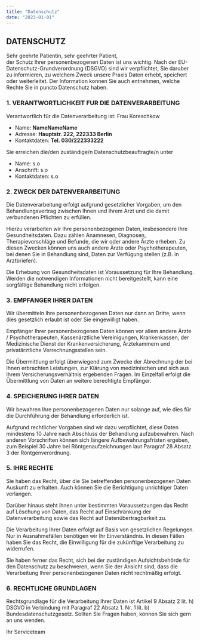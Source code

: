 ```yaml
---
title: "Datenschutz"
date: "2023-01-01"
---
```


## DATENSCHUTZ

Sehr geehrte Patientin, sehr geehrter Patient,  
der Schutz Ihrer personenbezogenen Daten ist uns wichtig. Nach der EU-Datenschutz-Grundverordnung (DSGVO) sind wir verpflichtet, Sie daruber zu informieren, zu welchem Zweck unsere Praxis Daten erhebt, speichert oder weiterleitet. Der Information konnen Sie auch entnehmen, welche Rechte Sie in puncto Datenschutz haben.

### 1. VERANTWORTLICHKEIT FUR DIE DATENVERARBEITUNG

Verantwortlich für die Datenverarbeitung ist: Frau Koreschkow

- Name: **NameNameName**
- Adresse: **Hauptstr. 222, 222333 Berlin**
- Kontaktdaten: **Tel. 030/222333222**

Sie erreichen die/den zuständige/n Datenschutzbeauftragte/n unter  

- Name: s.o
- Anschrift: s.o
- Kontaktdaten: s.o

### 2. ZWECK DER DATENVERARBEITUNG

Die Datenverarbeitung erfolgt aufgrund gesetzlicher Vorgaben, um den Behandlungsvertrag zwischen Ihnen und Ihrem Arzt und die damit verbundenen Pflichten zu erfüllen.

Hierzu verarbeiten wir Ihre personenbezogenen Daten, insbesondere Ihre Gesundheitsdaten. Dazu zählen Anamnesen, Diagnosen, Therapievorschläge und Befunde, die wir oder andere Ärzte erheben. Zu diesen Zwecken können uns auch andere Ärzte oder Psychotherapeuten, bei denen Sie in Behandlung sind, Daten zur Verfügung stellen (z.B. in Arztbriefen).

Die Erhebung von Gesundheitsdaten ist Voraussetzung für Ihre Behandlung. Werden die notwendigen Informationen nicht bereitgestellt, kann eine sorgfältige Behandlung nicht erfolgen.

### 3. EMPFANGER IHRER DATEN

Wir übermitteln Ihre personenbezogenen Daten nur dann an Dritte, wenn dies gesetzlich erlaubt ist oder Sie eingewilligt haben.

Empfänger Ihrer personenbezogenen Daten können vor allem andere Ärzte / Psychotherapeuten, Kassenärztliche Vereinigungen, Krankenkassen, der Medizinische Dienst der Krankenversicherung, Ärztekammern und privatärztliche Verrechnungsstellen sein.

Die Übermittlung erfolgt überwiegend zum Zwecke der Abrechnung der bei Ihnen erbrachten Leistungen, zur Klärung von medizinischen und sich aus Ihrem Versicherungsverhältnis ergebenden Fragen. Im Einzelfall erfolgt die Übermittlung von Daten an weitere berechtigte Empfänger.

### 4. SPEICHERUNG IHRER DATEN

Wir bewahren Ihre personenbezogenen Daten nur solange auf, wie dies für die Durchführung der Behandlung erforderlich ist.

Aufgrund rechtlicher Vorgaben sind wir dazu verpflichtet, diese Daten mindestens 10 Jahre nach Abschluss der Behandlung aufzubewahren. Nach anderen Vorschriften können sich längere Aufbewahrungsfristen ergeben, zum Beispiel 30 Jahre bei Röntgenaufzeichnungen laut Paragraf 28 Absatz 3 der Röntgenverordnung.

### 5. IHRE RECHTE

Sie haben das Recht, über die Sie betreffenden personenbezogenen Daten Auskunft zu erhalten. Auch können Sie die Berichtigung unrichtiger Daten verlangen.

Darüber hinaus steht ihnen unter bestimmten Voraussetzungen das Recht auf Löschung von Daten, das Recht auf Einschränkung der Datenverarbeitung sowie das Recht auf Datenübertragbarkeit zu.

Die Verarbeitung Ihrer Daten erfolgt auf Basis von gesetzlichen Regelungen. Nur in Ausnahmefällen benötigen wir Ihr Einverständnis. In diesen Fällen haben Sie das Recht, die Einwilligung für die zukünftige Verarbeitung zu widerrufen.

Sie haben ferner das Recht, sich bei der zuständigen Aufsichtsbehörde für den Datenschutz zu beschweren, wenn Sie der Ansicht sind, dass die Verarbeitung Ihrer personenbezogenen Daten nicht rechtmäßig erfolgt.

### 6. RECHTLICHE GRUNDLAGEN

Rechtsgrundlage für die Verarbeitung Ihrer Daten ist Artikel 9 Absatz 2 lit. h) DSGVO in Verbindung mit Paragraf 22 Absatz 1. Nr. 1 lit. b) Bundesdatenschutzgesetz. Sollten Sie Fragen haben, können Sie sich gern an uns wenden.

Ihr Serviceteam
